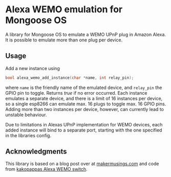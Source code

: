 # Alexa WEMO emulation for Mongoose OS

A library for Mongoose OS to emulate a WEMO UPnP plug in Amazon Alexa. It is
possible to emulate more than one plug per device.

## Usage
Add a new instance using
```C
bool alexa_wemo_add_instance(char *name, int relay_pin);
```
where `name` is the friendly name of the emulated device, and `relay_pin` the
GPIO pin to toggle. Returns _true_ if no error occurred. Each instance emulates
a separate device, and there is a limit of 16 instances per device, so a single
esp8266 can emulate max. 16 plugs to toggle max. 16 GPIO pins. Adding more than
two instances per device, however, can currently lead to unstable behaviour.

Due to limitations in Alexas UPnP implementation for WEMO devices, each added
instance will bind to a separate port, starting with the one specified in the
libraries config.

## Acknowledgments
This library is based on a blog post over at [makermusings.com](http://www.makermusings.com/2015/07/13/amazon-echo-and-home-automation/)
and code from [kakopappas Alexa WEMO switch](https://github.com/kakopappa/arduino-esp8266-alexa-wemo-switch).
